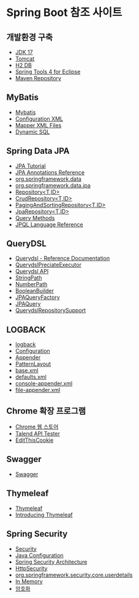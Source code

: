 # Spring Boot 참조 사이트

개발환경 구축
------------
* [JDK 17](https://www.oracle.com/java/technologies/downloads/#jdk17-windows)
* [Tomcat](https://tomcat.apache.org/)
* [H2 DB](https://www.h2database.com/html/main.html)
* [Spring Tools 4 for Eclipse](https://spring.io/tools)
* [Maven Repository](https://mvnrepository.com/)

MyBatis
-------
* [Mybatis](https://mybatis.org/mybatis-3/)
* [Configuration XML](https://mybatis.org/mybatis-3/configuration.html)
* [Mapper XML Files](https://mybatis.org/mybatis-3/sqlmap-xml.html)
* [Dynamic SQL](https://mybatis.org/mybatis-3/dynamic-sql.html)


Spring Data JPA
---------------
* [JPA Tutorial](https://www.tutorialspoint.com/jpa/jpa_orm_components.htm)
* [JPA Annotations Reference](https://www.datanucleus.org/products/accessplatform/jpa/annotations.html)
* [org.springframework.data](https://docs.spring.io/spring-data/commons/docs/current/api/index.html?org/springframework/data)
* [org.springframework.data.jpa]( https://docs.spring.io/spring-data/jpa/docs/current/api/)
* [Repository<T,ID>](https://docs.spring.io/spring-data/commons/docs/current/api/org/springframework/data/repository/Repository.html)
* [CrudRepository<T,ID>](https://docs.spring.io/spring-data/commons/docs/current/api/org/springframework/data/repository/CrudRepository.html)
* [PagingAndSortingRepository<T,ID>](https://docs.spring.io/spring-data/commons/docs/current/api/org/springframework/data/repository/PagingAndSortingRepository.html)
* [JpaRepository<T,ID>](https://docs.spring.io/spring-data/jpa/docs/current/api/org/springframework/data/jpa/repository/JpaRepository.html)
* [Query Methods](https://docs.spring.io/spring-data/jpa/docs/current/reference/html/#jpa.query-methods)
* [JPQL Language Reference](https://docs.oracle.com/cd/E11035_01/kodo41/full/html/ejb3_langref.html)

QueryDSL
---------------
* [Querydsl - Reference Documentation](http://querydsl.com/static/querydsl/3.1.2.BUILD/reference/html/index.html)
* [QuerydslPreciateExecutor](https://docs.spring.io/spring-data/commons/docs/current/api/org/springframework/data/querydsl/QuerydslPredicateExecutor.html)
* [Querydsl API](http://querydsl.com/static/querydsl/5.0.0/apidocs/)
* [StringPath](http://querydsl.com/static/querydsl/5.0.0/apidocs/com/querydsl/core/types/dsl/StringPath.html)
* [NumberPath](http://querydsl.com/static/querydsl/5.0.0/apidocs/com/querydsl/core/types/dsl/NumberPath.html)
* [BooleanBuilder](http://querydsl.com/static/querydsl/5.0.0/apidocs/com/querydsl/core/BooleanBuilder.html)
* [JPAQueryFactory](http://querydsl.com/static/querydsl/5.0.0/apidocs/index.html?com/querydsl/jpa/impl/JPAQueryFactory.html)
* [JPAQuery](http://querydsl.com/static/querydsl/5.0.0/apidocs/index.html?com/querydsl/jpa/impl/JPAQuery.html)
* [QuerydslRepositorySupport](https://docs.spring.io/spring-data/jpa/docs/current/api/org/springframework/data/jpa/repository/support/QuerydslRepositorySupport.html)

LOGBACK
-------
* [logback](https://logback.qos.ch/manual/introduction.html)
* [Configuration](https://logback.qos.ch/manual/configuration.html)
* [Appender](https://logback.qos.ch/manual/appenders.html)
* [PatternLayout](https://logback.qos.ch/manual/layouts.html#conversionWord)
* [base.xml](https://github.com/spring-projects/spring-boot/blob/main/spring-boot-project/spring-boot/src/main/resources/org/springframework/boot/logging/logback/base.xml)
* [defaults.xml](https://github.com/spring-projects/spring-boot/blob/main/spring-boot-project/spring-boot/src/main/resources/org/springframework/boot/logging/logback/defaults.xml)
* [console-appender.xml](https://github.com/spring-projects/spring-boot/blob/main/spring-boot-project/spring-boot/src/main/resources/org/springframework/boot/logging/logback/console-appender.xml)
* [file-appender.xml](https://github.com/spring-projects/spring-boot/blob/main/spring-boot-project/spring-boot/src/main/resources/org/springframework/boot/logging/logback/file-appender.xml)

Chrome 확장 프로그램
---------------
* [Chrome 웹 스토어](https://chrome.google.com/webstore/category/extensions?hl=ko)
* [Talend API Tester](https://chrome.google.com/webstore/search/talend%20api%20tester?hl=ko)
* [EditThisCookie](https://chrome.google.com/webstore/detail/editthiscookie/fngmhnnpilhplaeedifhccceomclgfbg?hl=ko)

Swagger
-------
* [Swagger](https://www.baeldung.com/swagger-2-documentation-for-spring-rest-api)

Thymeleaf
---------
* [Thymeleaf](https://www.thymeleaf.org/)
* [Introducing Thymeleaf](https://www.thymeleaf.org/doc/tutorials/3.0/usingthymeleaf.html#introducing-thymeleaf)


Spring Security
----------------
* [Security](https://docs.spring.io/spring-security/reference/servlet/index.html)
* [Java Configuration](https://docs.spring.io/spring-security/reference/servlet/configuration/java.html)
* [Spring Security Architecture](https://spring.io/guides/topicals/spring-security-architecture)
* [HttpSecurity](https://docs.spring.io/spring-security/site/docs/current/api/org/springframework/security/config/annotation/web/builders/HttpSecurity.html)
* [org.springframework.security.core.userdetails](https://docs.spring.io/spring-security/site/docs/current/api/org/springframework/security/core/userdetails/package-summary.html)
* [In Memory](https://docs.spring.io/spring-security/reference/servlet/authentication/passwords/in-memory.html)
* [암호화](https://d2.naver.com/helloworld/318732)

